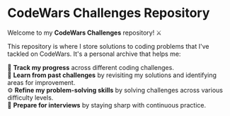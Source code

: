 # CodeWars Challenges Repository
Welcome to my **CodeWars Challenges** repository! ⚔️

This repository is where I store solutions to coding problems that I've tackled on CodeWars. It's a personal archive that helps me:

🧠 **Track my progress** across different coding challenges.<br>
📖 **Learn from past challenges** by revisiting my solutions and identifying areas for improvement.<br>
⚙️ **Refine my problem-solving skills** by solving challenges across various difficulty levels.<br>
💼 **Prepare for interviews** by staying sharp with continuous practice.
